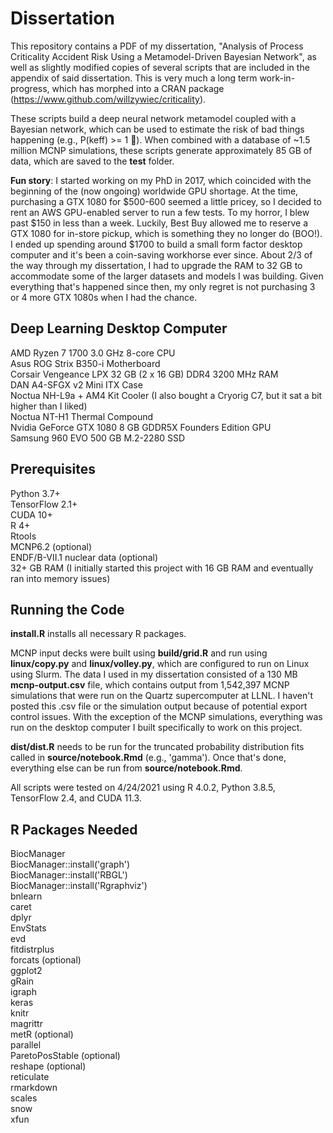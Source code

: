 # Dissertation

This repository contains a PDF of my dissertation, "Analysis of Process Criticality Accident Risk Using a Metamodel-Driven Bayesian Network", as well as slightly modified copies of several scripts that are included in the appendix of said dissertation. This is very much a long term work-in-progress, which has morphed into a CRAN package (https://www.github.com/willzywiec/criticality).  

These scripts build a deep neural network metamodel coupled with a Bayesian network, which can be used to estimate the risk of bad things happening (e.g., P(keff) >= 1 🤯). When combined with a database of ~1.5 million MCNP simulations, these scripts generate approximately 85 GB of data, which are saved to the **test** folder.  

**Fun story**: I started working on my PhD in 2017, which coincided with the beginning of the (now ongoing) worldwide GPU shortage. At the time, purchasing a GTX 1080 for $500-600 seemed a little pricey, so I decided to rent an AWS GPU-enabled server to run a few tests. To my horror, I blew past $150 in less than a week. Luckily, Best Buy allowed me to reserve a GTX 1080 for in-store pickup, which is something they no longer do (BOO!). I ended up spending around $1700 to build a small form factor desktop computer and it's been a coin-saving workhorse ever since. About 2/3 of the way through my dissertation, I had to upgrade the RAM to 32 GB to accommodate some of the larger datasets and models I was building. Given everything that's happened since then, my only regret is not purchasing 3 or 4 more GTX 1080s when I had the chance.  

## Deep Learning Desktop Computer
AMD Ryzen 7 1700 3.0 GHz 8-core CPU  
Asus ROG Strix B350-i Motherboard  
Corsair Vengeance LPX 32 GB (2 x 16 GB) DDR4 3200 MHz RAM  
DAN A4-SFGX v2 Mini ITX Case  
Noctua NH-L9a + AM4 Kit Cooler (I also bought a Cryorig C7, but it sat a bit higher than I liked)  
Noctua NT-H1 Thermal Compound  
Nvidia GeForce GTX 1080 8 GB GDDR5X Founders Edition GPU  
Samsung 960 EVO 500 GB M.2-2280 SSD  

## Prerequisites
Python 3.7+  
TensorFlow 2.1+  
CUDA 10+  
R 4+  
Rtools  
MCNP6.2 (optional)  
ENDF/B-VII.1 nuclear data (optional)  
32+ GB RAM (I initially started this project with 16 GB RAM and eventually ran into memory issues)  

## Running the Code
**install.R** installs all necessary R packages.

MCNP input decks were built using **build/grid.R** and run using **linux/copy.py** and **linux/volley.py**, which are configured to run on Linux using Slurm. The data I used in my dissertation consisted of a 130 MB **mcnp-output.csv** file, which contains output from 1,542,397 MCNP simulations that were run on the Quartz supercomputer at LLNL. I haven't posted this .csv file or the simulation output because of potential export control issues. With the exception of the MCNP simulations, everything was run on the desktop computer I built specifically to work on this project.  

**dist/dist.R** needs to be run for the truncated probability distribution fits called in **source/notebook.Rmd** (e.g., 'gamma'). Once that's done, everything else can be run from **source/notebook.Rmd**.    
  
All scripts were tested on 4/24/2021 using R 4.0.2, Python 3.8.5, TensorFlow 2.4, and CUDA 11.3.  

## R Packages Needed
BiocManager  
BiocManager::install('graph')  
BiocManager::install('RBGL')  
BiocManager::install('Rgraphviz')  
bnlearn  
caret  
dplyr  
EnvStats  
evd  
fitdistrplus  
forcats (optional)  
ggplot2  
gRain  
igraph  
keras  
knitr  
magrittr  
metR (optional)  
parallel  
ParetoPosStable (optional)  
reshape (optional)  
reticulate  
rmarkdown  
scales  
snow  
xfun  
